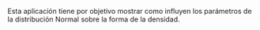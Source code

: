 Esta aplicación tiene por objetivo mostrar como influyen los parámetros de la distribución Normal sobre la forma de la densidad.

